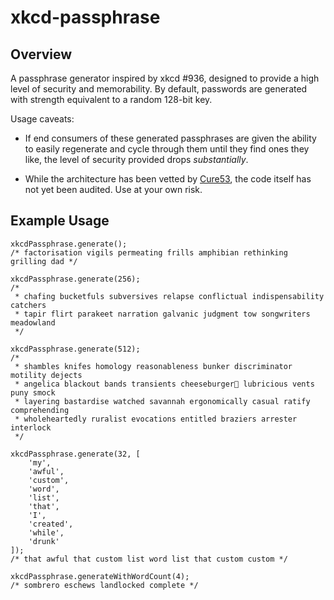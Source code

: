 # xkcd-passphrase

## Overview

A passphrase generator inspired by xkcd #936, designed to provide a high level of
security and memorability. By default, passwords are generated with strength
equivalent to a random 128-bit key.

Usage caveats:

* If end consumers of these generated passphrases are given the ability to easily
regenerate and cycle through them until they find ones they like, the level of
security provided drops _substantially_.

* While the architecture has been vetted by [Cure53](/cure53), the code itself has
not yet been audited. Use at your own risk.

## Example Usage

	xkcdPassphrase.generate();
	/* factorisation vigils permeating frills amphibian rethinking grilling dad */

	xkcdPassphrase.generate(256);
	/*
	 * chafing bucketfuls subversives relapse conflictual indispensability catchers
	 * tapir flirt parakeet narration galvanic judgment tow songwriters meadowland
	 */

	xkcdPassphrase.generate(512);
	/*
	 * shambles knifes homology reasonableness bunker discriminator motility dejects
	 * angelica blackout bands transients cheeseburger lubricious vents puny smock
	 * layering bastardise watched savannah ergonomically casual ratify comprehending
	 * wholeheartedly ruralist evocations entitled braziers arrester interlock
	 */ 

	xkcdPassphrase.generate(32, [
		'my',
		'awful',
		'custom',
		'word',
		'list',
		'that',
		'I',
		'created',
		'while',
		'drunk'
	]);
	/* that awful that custom list word list that custom custom */ 

	xkcdPassphrase.generateWithWordCount(4);
	/* sombrero eschews landlocked complete */
